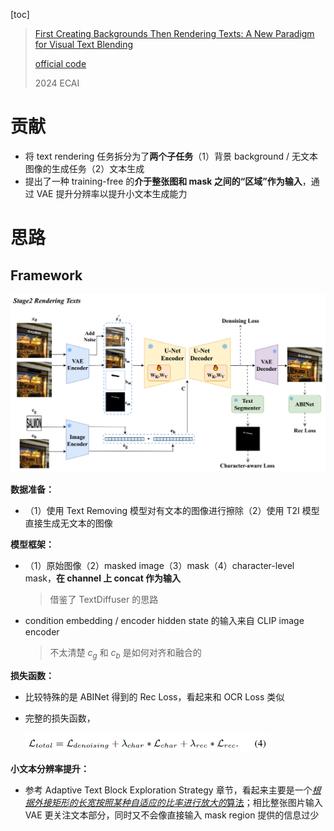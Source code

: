 [toc]

> [First Creating Backgrounds Then Rendering Texts: A New Paradigm for Visual Text Blending](https://arxiv.org/abs/2410.10168)
>
> [official code](https://github.com/Zhenhang-Li/GlyphOnly?tab=readme-ov-file)
>
> 2024 ECAI

# 贡献

- 将 text rendering 任务拆分为了**两个子任务**（1）背景 background / 无文本图像的生成任务（2）文本生成
- 提出了一种 training-free 的**介于整张图和 mask 之间的“区域”作为输入**，通过 VAE 提升分辨率以提升小文本生成能力





# 思路

## Framework

<img src="assets/image-20250416175741650.png" alt="image-20250416175741650" style="zoom:70%;" />

**数据准备：**

- （1）使用 Text Removing 模型对有文本的图像进行擦除（2）使用 T2I 模型直接生成无文本的图像

**模型框架：**

- （1）原始图像（2）masked image（3）mask（4）character-level mask，**在 channel 上 concat 作为输入**

  > 借鉴了 TextDiffuser 的思路

- condition embedding / encoder hidden state 的输入来自 CLIP image encoder

  > 不太清楚 $c_g$ 和 $c_b$ 是如何对齐和融合的

**损失函数：**

- 比较特殊的是 ABINet 得到的 Rec Loss，看起来和 OCR Loss 类似

- 完整的损失函数，

  <img src="assets/image-20250416180342031.png" alt="image-20250416180342031" style="zoom:60%;" />

**小文本分辨率提升：**

- 参考 Adaptive Text Block Exploration Strategy 章节，看起来主要是一个<u>*根据外接矩形的长宽按照某种自适应的比率进行放大的*算法</u>；相比整张图片输入 VAE 更关注文本部分，同时又不会像直接输入 mask region 提供的信息过少

